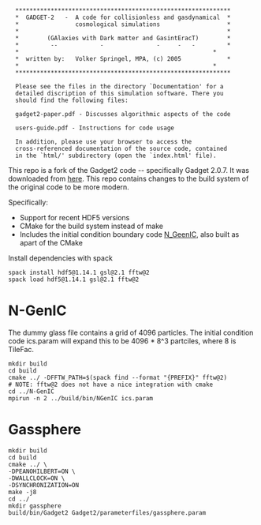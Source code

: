 ```
  *************************************************************
  *  GADGET-2   -  A code for collisionless and gasdynamical  *
  *                cosmological simulations                   *
  *                                                           *
  *        (GAlaxies with Dark matter and GasintEracT)        *
  *         --            -               -     -   -         *
  *        	                                              *
  *  written by:   Volker Springel, MPA, (c) 2005             *
  *        	                                              *
  *************************************************************
  
  Please see the files in the directory `Documentation' for a 
  detailed discription of this simulation software. There you 
  should find the following files:

  gadget2-paper.pdf - Discusses algorithmic aspects of the code

  users-guide.pdf - Instructions for code usage

  In addition, please use your browser to access the 
  cross-referenced documentation of the source code, contained 
  in the `html/' subdirectory (open the `index.html' file).
```

This repo is a fork of the Gadget2 code -- specifically Gadget 2.0.7.
It was downloaded from [here](https://wwwmpa.mpa-garching.mpg.de/gadget/).
This repo contains changes to the build system of the original code to
be more modern.

Specifically:
* Support for recent HDF5 versions
* CMake for the build system instead of make
* Includes the initial condition boundary code [N_GeenIC](https://wwwmpa.mpa-garching.mpg.de/gadget/n-genic.tar.gz),
also built as apart of the CMake

Install dependencies with spack
```
spack install hdf5@1.14.1 gsl@2.1 fftw@2
spack load hdf5@1.14.1 gsl@2.1 fftw@2
```

# N-GenIC

The dummy glass file contains a grid of 4096 particles. The initial condition
code ics.param will expand this to be 4096 * 8^3 partciles, where 8 is TileFac.

```
mkdir build
cd build
cmake ../ -DFFTW_PATH=$(spack find --format "{PREFIX}" fftw@2)
# NOTE: fftw@2 does not have a nice integration with cmake
cd ../N-GenIC
mpirun -n 2 ../build/bin/NGenIC ics.param
```

# Gassphere
```
mkdir build
cd build
cmake ../ \
-DPEANOHILBERT=ON \
-DWALLCLOCK=ON \
-DSYNCHRONIZATION=ON
make -j8
cd ../
mkdir gassphere
build/bin/Gadget2 Gadget2/parameterfiles/gassphere.param
```
